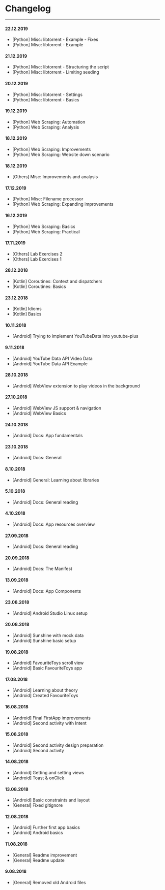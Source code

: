 # Changelog

---

#### 22.12.2019

* [Python] Misc: libtorrent - Example - Fixes
* [Python] Misc: libtorrent - Example

#### 21.12.2019

* [Python] Misc: libtorrent - Structuring the script
* [Python] Misc: libtorrent - Limiting seeding

#### 20.12.2019

* [Python] Misc: libtorrent - Settings
* [Python] Misc: libtorrent - Basics

#### 19.12.2019

* [Python] Web Scraping: Automation
* [Python] Web Scraping: Analysis

#### 18.12.2019

* [Python] Web Scraping: Improvements
* [Python] Web Scraping: Website down scenario

#### 18.12.2019

* [Others] Misc: Improvements and analysis

#### 17.12.2019

* [Python] Misc: Filename processor
* [Python] Web Scraping: Expanding improvements

#### 16.12.2019

* [Python] Web Scraping: Basics
* [Python] Web Scraping: Practical

#### 17.11.2019

* [Others] Lab Exercises 2
* [Others] Lab Exercises 1

#### 28.12.2018

* [Kotlin] Coroutines: Context and dispatchers
* [Kotlin] Coroutines: Basics

#### 23.12.2018

* [Kotlin] Idioms
* [Kotlin] Basics

#### 10.11.2018

* [Android] Trying to implement YouTubeData into youtube-plus

#### 9.11.2018

* [Android] YouTube Data API Video Data
* [Android] YouTube Data API Example

#### 28.10.2018

* [Android] WebView extension to play videos in the background

#### 27.10.2018

* [Android] WebView JS support & navigation
* [Android] WebView Basics

#### 24.10.2018

* [Android] Docs: App fundamentals

#### 23.10.2018

* [Android] Docs: General

#### 8.10.2018

* [Android] General: Learning about libraries

#### 5.10.2018

* [Android] Docs: General reading

#### 4.10.2018

* [Android] Docs: App resources overview

#### 27.09.2018

* [Android] Docs: General reading

#### 20.09.2018

* [Android] Docs: The Manifest

#### 13.09.2018

* [Android] Docs: App Components

#### 23.08.2018

* [Android] Android Studio Linux setup

#### 20.08.2018

* [Android] Sunshine with mock data 
* [Android] Sunshine basic setup

#### 19.08.2018

* [Android] FavouriteToys scroll view 
* [Android] Basic FavouriteToys app

#### 17.08.2018

* [Android] Learning about theory 
* [Android] Created FavouriteToys

#### 16.08.2018

* [Android] Final FirstApp improvements
* [Android] Second activity with Intent

#### 15.08.2018

* [Android] Second activity design preparation
* [Android] Second activity

#### 14.08.2018

* [Android] Getting and setting views
* [Android] Toast & onClick

#### 13.08.2018

* [Android] Basic constraints and layout 
* [General] Fixed gitignore

#### 12.08.2018

* [Android] Further first app basics 
* [Android] Android basics

#### 11.08.2018

* [General] Readme improvement
* [General] Readme update

#### 9.08.2018

* [General] Removed old Android files

